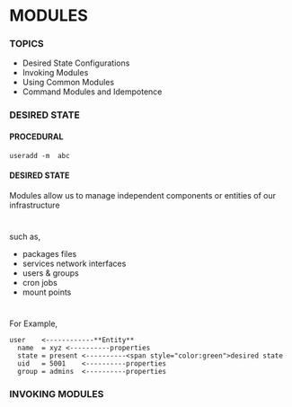 # MODULES
### TOPICS
- Desired State Configurations
- Invoking Modules  
- Using Common Modules  
- Command Modules and Idempotence
### DESIRED STATE
#### PROCEDURAL
	useradd -m  abc
#### DESIRED STATE
Modules allow us to  manage independent components or entities of our infrastructure
#

such as,    

- packages files 
- services network interfaces 
- users & groups
- cron jobs 
- mount points
#

For Example,

	user    <------------**Entity**
	  name  = xyz <----------properties
	  state = present <----------<span style="color:green">desired state
	  uid   = 5001    <----------properties
	  group = admins  <----------properties

### INVOKING MODULES
